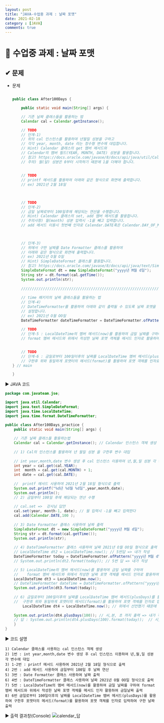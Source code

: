 ```yaml
---
layout: post
title: "JAVA-수업중 과제 : 날짜 포맷"
date: 2021-02-18
category : [JAVA]
comments: true
---
```


# 🔶 수업중 과제 : 날짜 포맷

## ✔ 문제

- 문제
	```java
	
	public class After100Days {
	
		public static void main(String[] args) {
	
		// 기존 날짜 클래스들을 활용하는 법
		Calendar cal = Calendar.getInstance();

		// TODO
		// 단계-1) 
		// 위의 cal 인스턴스를 활용하여 년월일 성분을 구하고 
		// 각각 year, month, date 라는 정수형 변수에 대입합니다.
		// Hint) Calendar 클래스의 get 멤버 메서드와 
		// Calendar의 멤버 필드(YEAR, MONTH, DATE) 성분을 활용합니다.
		// 참고) https://docs.oracle.com/javase/8/docs/api/java/util/Calendar.html
		// 주의) 월(달) 성분은 0부터 시작하기 때문에 1을 더해야 합니다.
		
		
		// TODO
		// printf 메서드를 활용하여 아래와 같은 형식으로 화면에 출력합니다.
		// ex) 2021년 2월 18일

		
		
		// TODO
		// 단계-2)
		// 금일 날짜로부터 100일후에 해당되는 연산을 수행합니다.
		// Hint) Calendar 클래스의 set, add 멤버 메서드를 활용합니다.
		// 주의사항) 월(month) 성분 입력시 -1을 빼고 입력합니다.
		// add 메서드 이용시 첫번째 인자로 Calendar.DATE혹은 Calendar.DAY_OF_MONTH 필드를 사용합니다.

		
		
		// 단계-3)
		// 위에서 구한 날짜를 Date Formatter 클래스를 활용하여 
		// 아래와 같은 형식으로 화면에 출력합니다.
		// ex) 2021년 O월 O일
		// Hint) SimpleDateFormat 클래스를 활용합니다.
		// 참고) https://docs.oracle.com/javase/8/docs/api/java/text/SimpleDateFormat.html
		SimpleDateFormat dt = new SimpleDateFormat("yyyy년 M월 d일");
		String str = dt.format(cal.getTime());
		System.out.println(str);        
		
		//////////////////////////////////////////////////////////////////
		
		// time 패키지의 날짜 클래스들을 활용하는 법
		// 단계-4)
		// DateTimeFormatter를 활용하여 아래와 같이 출력될 수 있도록 날짜 포맷을 
		// 설정합니다.
		// ex) 2021년 O월 OO일
		DateTimeFormatter dateTimeFormatter = DateTimeFormatter.ofPattern("yyyy년 M월 d일");
		
		// TODO
		// 단계-5 : LocalDateTime의 멤버 메서드(now)를 활용하여 금일 날짜를 구하여 
		// format 멤버 메서드와 위에서 작성한 날짜 포맷 객체를 메서드 인자로 활용하여 금일 날짜를 인쇄합니다.

		
		// TODO
		// 단계-6 : 금일로부터 100일이후의 날짜를 LocalDateTime 멤버 메서드(plusDays)를 활용하여
		// 구한후 위와 동일하게 포맷터의 메서드(format)를 활용하여 포맷 객체를 인자로 입력하여 구한 날짜를 인쇄합니다.          
	} // main
	
	}
	```

▶ JAVA 코드 

```java
package com.javateam.jse;

import java.util.Calendar;
import java.text.SimpleDateFormat;
import java.time.LocalDateTime;
import java.time.format.DateTimeFormatter;

public class After100Days_practice {
	public static void main(String[] args) {
		
	// 기존 날짜 클래스들 활용하는법
	Calendar cal = Calendar.getInstance(); // Calendar 인스턴스 객체 생성
	
	// 1) Cal의 인스턴스를 활용하여 년 월일 성분 을 구한후 변수 대입
	
	// int year,month,date 변수 생성 후 cal 인스턴스 이용하여 년,월,일 성분 각 변수에 대입
	int year = cal.get(cal.YEAR);
	int  month = cal.get(cal.MONTH) + 1;
	int date = cal.get(cal.DATE);
	
	//  printf 메서드 사용하여 2021년 2월 18일 형식으로 출력
	System.out.printf("%d년 %d월 %d일",year,month,date);
	System.out.println();
	// 2) 금일부터 100일 후에 해당되는 연산 수행
	
	// cal.set =>  강사님 답안 
	cal.set(year, month-1, date); // 월 입력시 -1을 빼고 입력한다 
	cal.add(Calendar.DATE,100 );
	
	// 3) Date Formatter 클래스 사용하여 날짜 출력
	SimpleDateFormat dt = new SimpleDateFormat("yyyy년 M월 d일");
	String str = dt.format(cal.getTime());
	System.out.println(str);
	
	// 4) DateTimeFormatter 클래스 사용하여 날짜 2021년 O월 OO일 형식으로 출력
	// LocalDateTime dt2 = LocalDateTime.now(); // 5번답 => 내가 작성
	DateTimeFormatter today = DateTimeFormatter.ofPattern("yyyy년 M월 d일");
	// System.out.println(dt2.format(today)); // 5번 답 => 내가 작성

	// 5) LocalDateTime의 멤버 메서드(now)를 활용하여 금일 날짜를 구하여 
	//    format 멤버 메서드와 위에서 작성한 날짜 포맷 객체를 메서드 인자로 활용하여 금일 날짜를 인쇄합니다.
	LocalDateTime dt3 = LocalDateTime.now();
	// DateTimeFormatter dateTime = DateTimeFormatter.ofPattern("yyyy년 M월 d일"); // 위에서 사용했기때문에 선언 안해도 됨 => 내가 작성
	System.out.println(dt3.format(today));
	
	// 6) 금일로부터 100일이후의 날짜를 LocalDateTime 멤버 메서드(plusDays)를 활용하여
	//	구한후 위와 동일하게 포맷터의 메서드(format)를 활용하여 포맷 객체를 인자로 입력하여 구한 날짜를 인쇄합니다.
		LocalDateTime dt4 = LocalDateTime.now(); // 위에서 선언했기 떄문에 선언 안하고 위에꺼 사용해도 된다 => 내가 작성
	
	System.out.println(dt4.plusDays(100)); // 시,분, 초 까지 출력 => 내가 작성
	// 답 : System.out.println(dt4.plusDays(100).format(today));  // 시,분, 초 제외하고 출력 => 강사님 답안
	}
}
```
▶ 코드 설명 

    1) Calendar 클래스를 사용하는 cal 인스턴스 객체 생성
    2) 1번 : int year,month,date 변수 생성 후 cal 인스턴스 이용하여 년,월,일 성분 각 변수에 대입
	3) 1-2번 : printf 메서드 사용하여 2021년 2월 18일 형식으로 출력
	4) 2번 : add 메서드 사용하여 금일부터 100일 후 날짜 연산
	5) 3번 : Date Formatter 클래스 사용하여 날짜 출력
	6) 4번 : DateTimeFormatter 클래스 사용하여 날짜 2021년 O월 OO일 형식으로 출력
	7) 5번 : LocalDateTime의 멤버 메서드(now)를 활용하여 금일 날짜를 구하여 format 멤버 메서드와 위에서 작성한 날짜 포맷 객체를 메서드 인자 활용하여 금일날짜 출력
	8) 6번 금일로부터 100일이후의 날짜를 LocalDateTime 멤버 메서드(plusDays)를 활용하여 구한후 포맷터의 메서드(format)를 활용하여 포맷 객체를 인자로 입력하여 구한 날짜 출력

▶ 출력 결과창(Console)
![calendar_답](https://user-images.githubusercontent.com/65608960/108464252-1fa49100-72c3-11eb-87a2-7521b3cfafda.JPG)

